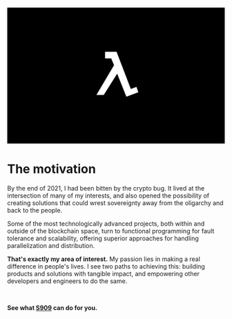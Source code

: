 ![Lambda image](./logo.png)
<h1>The motivation</h1>

By the end of 2021, I had been bitten by the crypto bug. It lived at the intersection of many of my interests, and also opened the possibility of creating solutions that could wrest sovereignty away from the oligarchy and back to the people.

Some of the most technologically advanced projects, both within and outside of the blockchain space, turn to functional programming for fault tolerance and scalability, offering superior approaches for handling parallelization and distribution.

**That's exactly my area of interest.** My passion lies in making a real difference in people's lives. I see two paths to achieving this: building products and solutions with tangible impact, and empowering other developers and engineers to do the same.

<br>

**See what [S909](https://github.com/cipherlogs/s909) can do for you.**
